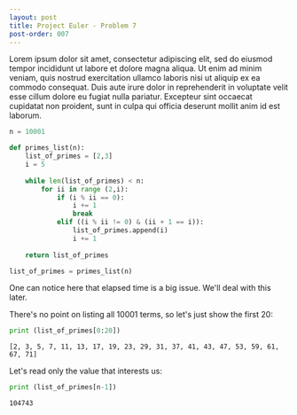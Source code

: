 ```yaml
---
layout: post
title: Project Euler - Problem 7
post-order: 007
---
```


Lorem ipsum dolor sit amet, consectetur adipiscing elit, sed do eiusmod tempor incididunt ut labore et dolore magna aliqua. Ut enim ad minim veniam, quis nostrud exercitation ullamco laboris nisi ut aliquip ex ea commodo consequat. Duis aute irure dolor in reprehenderit in voluptate velit esse cillum dolore eu fugiat nulla pariatur. Excepteur sint occaecat cupidatat non proident, sunt in culpa qui officia deserunt mollit anim id est laborum.


```python
n = 10001

def primes_list(n):
    list_of_primes = [2,3]
    i = 5
    
    while len(list_of_primes) < n:
        for ii in range (2,i): 
            if (i % ii == 0):
                i += 1
                break
            elif ((i % ii != 0) & (ii + 1 == i)):
                list_of_primes.append(i)
                i += 1
                
    return list_of_primes

list_of_primes = primes_list(n)
```

One can notice here that elapsed time is a big issue. We'll deal with this later.

There's no point on listing all 10001 terms, so let's just show the first 20:


```python
print (list_of_primes[0:20])
```

    [2, 3, 5, 7, 11, 13, 17, 19, 23, 29, 31, 37, 41, 43, 47, 53, 59, 61, 67, 71]


Let's read only the value that interests us:


```python
print (list_of_primes[n-1])
```

    104743

